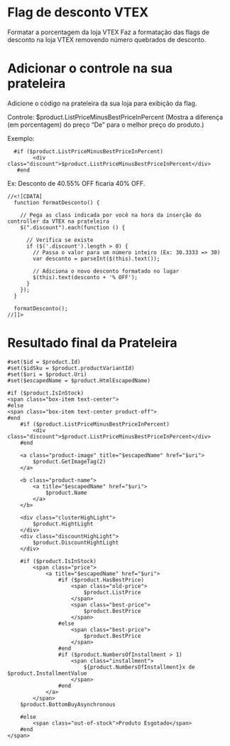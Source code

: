 # Flag de desconto VTEX
Formatar a porcentagem da loja VTEX
Faz a formatação das flags de desconto na loja VTEX removendo número quebrados de desconto.

# Adicionar o controle na sua prateleira
Adicione o código na prateleira da sua loja para exibição da flag. 

Controle: $product.ListPriceMinusBestPriceInPercent 
(Mostra a diferença (em porcentagem) do preço “De” para o melhor preço do produto.)

Exemplo:
```
  #if ($product.ListPriceMinusBestPriceInPercent)
        <div class="discount">$product.ListPriceMinusBestPriceInPercent</div>
   #end
```

Ex: Desconto de 40.55% OFF ficaria 40% OFF.
```
//<![CDATA[    
  function formatDesconto() {
  
    // Pega as class indicada por você na hora da inserção do controller da VTEX na prateleira
    $(".discount").each(function () {
      
      // Verifica se existe 
      if ($('.discount').length > 0) {
        // Passa o valor para um número inteiro (Ex: 30.3333 => 30)
        var desconto = parseInt($(this).text());
    
        // Adiciona o novo desconto formatado no lugar
        $(this).text(desconto + '% OFF');
      }
    });
  }

  formatDesconto();
//]]>
```


# Resultado final da Prateleira

```
#set($id = $product.Id)
#set($idSku = $product.productVariantId)
#set($uri = $product.Uri)
#set($escapedName = $product.HtmlEscapedName)

#if ($product.IsInStock)
<span class="box-item text-center">
#else
<span class="box-item text-center product-off">
#end
    #if ($product.ListPriceMinusBestPriceInPercent)
        <div class="discount">$product.ListPriceMinusBestPriceInPercent</div>
    #end
    
    <a class="product-image" title="$escapedName" href="$uri">
        $product.GetImageTag(2)
    </a>
    
    <b class="product-name">
        <a title="$escapedName" href="$uri">
            $product.Name
        </a>
    </b>
    
    <div class="clusterHighLight">
        $product.HightLight
    </div>
    <div class="discountHighLight">
        $product.DiscountHightLight
    </div>
    
    #if ($product.IsInStock)
    	<span class="price">
    		<a title="$escapedName" href="$uri">
                #if ($product.HasBestPrice)
        			<span class="old-price">
                        $product.ListPrice
                    </span>
                    <span class="best-price">
                        $product.BestPrice
                    </span>
                #else
                    <span class="best-price">
                        $product.BestPrice
                    </span>                    
                #end
                #if ($product.NumbersOfInstallment > 1)
                    <span class="installment">
        				${product.NumbersOfInstallment}x de $product.InstallmentValue
            		</span>
                #end
            </a>
    	</span>
    $product.BottomBuyAsynchronous

	#else
		<span class="out-of-stock">Produto Esgotado</span> 
	#end
</span>
```
